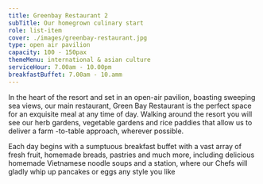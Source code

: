 ```yaml
---
title: Greenbay Restaurant 2
subTitle: Our homegrown culinary start
role: list-item
cover: ./images/greenbay-restaurant.jpg
type: open air pavilion
capacity: 100 - 150pax
themeMenu: international & asian culture
serviceHour: 7.00am - 10.00pm
breakfastBuffet: 7.00am - 10.amm
---
```


In the heart of the resort and set in an open-air pavilion, boasting sweeping sea views, our main restaurant, Green Bay Restaurant is the perfect space for an exquisite meal at any time of day. Walking around the resort you will see our herb gardens, vegetable gardens and rice paddies that allow us to deliver a farm -to-table approach, wherever possible.

Each day begins with a sumptuous breakfast buffet with a vast array of fresh fruit, homemade breads, pastries and much more, including delicious homemade Vietnamese noodle soups and a station, where our Chefs will gladly whip up pancakes or eggs any style you like

